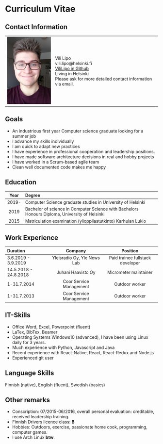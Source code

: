 # Curriculum Vitae

## Contact Information
<table>
  <tr>
  <td>
  <img src="https://raw.githubusercontent.com/ViliLipo/ViliLipo.github.io/master/images/cv_kuva.png"
      alt="portrait" width="180" />
  </td>
  <td>
    <dl>
     <dt> Vili Lipo </dt>
     <dt>vili.lipo@helsinki.fi</dt>
     <dt><a href="https://github.com/ViliLipo">ViliLipo in Github</a></dt>
     <dt>Living in Helsinki</dt>
     <dt>Please ask for more detailed contact information via email.</dt>
    </dl>
  </td>
  </tr>
</table>

## Goals

- An industrious first year Computer science graduate looking for a summer job
- I advance my skills individually
- I am quick to adapt new practices
- I have experience in professional cooperation and leadership positions.
- I have made software architecture decisions in real and hobby projects
- I have worked in a Scrum-based agile team
- Clean well documented code makes me happy

## Education

|Year| Degree|
|:----:|:-----|
|2019- | Computer Science graduate studies in University of Helsinki|
|2019 | Bachelor of science in Computer Science with Bachelors Honours Diploma, University of Helsinki|
|2015| Matriculation examination (ylioppilastutkinto) Karhulan Lukio| 

## Work Experience

|Duration| Company |Position|
|:---|:----:|:-----:|
| 3.6.2019 - 3.9.2019|Yleisradio Oy, Yle News Lab| Paid trainee fullstack developer |
|14.5.2018 - 24.8.2018| Juhani Haavisto Oy | Micrometer maintainer|
|1-31.7.2014| Coor Service Management| Outdoor worker|
|1-31.7.2013| Coor Service Management| Outdoor worker|

## IT-Skills
- Office Word, Excel, Powerpoint (fluent)
- LaTex, BibTex, Beamer
- Operating Systems Windows10 (advanced),  I have been using Linux daily for 3 years.
- Much experience with Python, Javascript and Java
- Recent experience with React-Native, React, React-Redux and Node.js
- Experienced git user

## Language Skills
Finnish (native), English (fluent), Swedish (basics)

## Other remarks

- Conscription: 07/2015-06/2016, overall personal evaluation: creditable, received leadership training.
- Finnish Drivers licence class: **B**
- Hobbies: Outdoors, exercise, passionate home cook, programming, computer games.
- I use Arch Linux **btw**.
